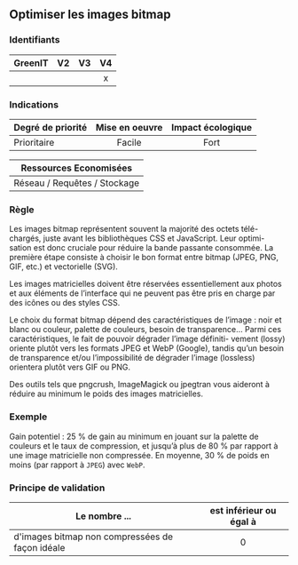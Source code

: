 ## Optimiser les images bitmap
### Identifiants

| GreenIT |  V2  |  V3  |  V4  |
|---------|:----:|:----:|:----:|
|      |   |   |  x   |

### Indications

| Degré de priorité |      Mise en oeuvre       |  Impact écologique    | 
|-------------------|:-------------------------:|:---------------------:|
|  Prioritaire      |  Facile                   |    Fort               | 


|Ressources Economisées                                      |
|:----------------------------------------------------------:|
| Réseau / Requêtes /  Stockage |

### Règle

Les images bitmap représentent souvent la majorité des octets télé- chargés, juste avant les bibliothèques CSS et JavaScript. Leur optimi- sation est donc cruciale pour réduire la bande passante consommée. La première étape consiste à choisir le bon format entre bitmap (JPEG, PNG, GIF, etc.) et vectorielle (SVG).

Les images matricielles doivent être réservées essentiellement aux photos et aux éléments de l’interface qui ne peuvent pas être pris en charge par des icônes ou des styles CSS.

Le choix du format bitmap dépend des caractéristiques de l’image : noir et blanc ou couleur, palette de couleurs, besoin de transparence… Parmi ces caractéristiques, le fait de pouvoir dégrader l’image définiti- vement (lossy) oriente plutôt vers les formats JPEG et WebP (Google), tandis qu’un besoin de transparence et/ou l’impossibilité de dégrader l’image (lossless) orientera plutôt vers GIF ou PNG.

Des outils tels que pngcrush, ImageMagick ou jpegtran vous aideront à réduire au minimum le poids des images matricielles.

### Exemple

Gain potentiel : 25 % de gain au minimum en jouant sur la palette de couleurs et le taux de compression, et jusqu’à plus de 80 % par rapport à une image matricielle non compressée. En moyenne, 30 % de poids en moins (par rapport à `JPEG`) avec `WebP`.

### Principe de validation

| Le nombre ...     | est inférieur ou égal à   |  
|-------------------|:-------------------------:|
| d'images bitmap non compressées de façon idéale  | 0  |
